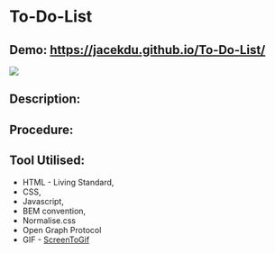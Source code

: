 # To-Do-List

## Demo: https://jacekdu.github.io/To-Do-List/

![](images/animation_1.gif)

## Description:



## Procedure:


## Tool Utilised:

- HTML - Living Standard,
- CSS,
- Javascript,
- BEM convention,
- Normalise.css
- Open Graph Protocol
- GIF - [ScreenToGif](https://www.screentogif.com/)
